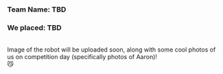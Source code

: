 ### Team Name: TBD
### We placed: TBD
\
Image of the robot will be uploaded soon, along with some cool photos of us on competition day (specifically photos of Aaron)!\
😼
